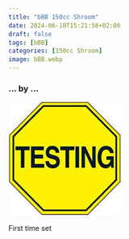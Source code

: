 ```yaml
---
title: "bBB 150cc Shroom"
date: 2024-06-10T15:21:58+02:00
draft: false
tags: [bBB]
categories: [150cc Shroom]
image: bBB.webp
---
```

### ... by ...
![Nothing there](testing.jpg)

First time set